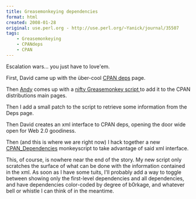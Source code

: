 ```yaml
---
title: Greasemonkeying dependencies
format: html
created: 2008-01-28
original: use.perl.org - http://use.perl.org/~Yanick/journal/35507
tags:
    - Greasemonkeying
    - CPANdeps
    - CPAN
---
```


<p>Escalation wars... you just have to love'em.</p><p>First, David
came up with the über-cool <a href="http://cpandeps.cantrell.org.uk/" rel="nofollow">
CPAN deps</a> page.</p><p>Then <a href="http://use.perl.org/~AndyArmstrong/journal/" rel="nofollow">Andy</a>
comes up with a <a href="http://use.perl.org/article.pl?sid=07/12/15/1931244" rel="nofollow">nifty Greasemonkey script </a>
to add it to the CPAN distributions main pages. </p><p>Then I add a small patch to the script to retrieve
some information from the Deps page.</p><p>Then David creates an xml interface to CPAN deps, opening the
door wide open for Web 2.0 goodiness.</p><p>Then (and this is where we are right now) I hack together a new <a href="http://userscripts.org/scripts/show/21779" rel="nofollow">CPAN_Dependencies</a> monkeyscript
to take advantage of said xml interface.</p><p>This, of course, is nowhere near the end of the story.
My new script only scratches the surface of what can be done with the
information contained in the xml. As soon as I have some tuits,
I'll probably add a way to toggle between showing only the first-level
dependencies and all dependencies, and have dependencies color-coded
by degree of b0rkage, and whatever bell or whistle I can think of in
the meantime.</p>
